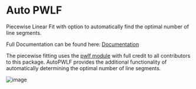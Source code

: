 # Auto PWLF
Piecewise Linear Fit with option to automatically find the optimal number of line segments.

Full Documentation can be found here: [Documentation](https://autopwlf.readthedocs.io/en/latest/#)

The piecewise fitting uses the [pwlf module](https://github.com/cjekel/piecewise_linear_fit_py) with full credit to all contributors to this package.
AutoPWLF provides the additional functionality of automatically determining the optimal number of line segments.


![image](https://github.com/user-attachments/assets/cb21b3c2-2ccc-49ff-ab42-f4aa2b991091)

